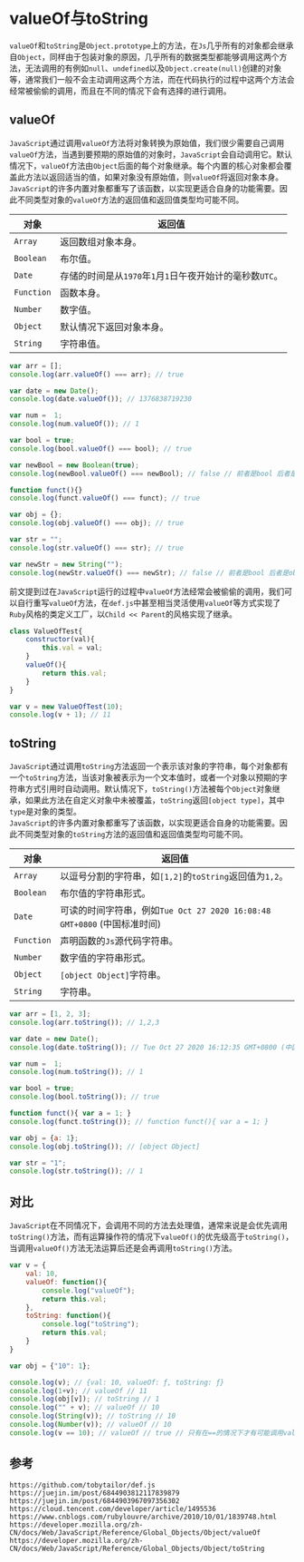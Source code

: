 # valueOf与toString
`valueOf`和`toString`是`Object.prototype`上的方法，在`Js`几乎所有的对象都会继承自`Object`，同样由于包装对象的原因，几乎所有的数据类型都能够调用这两个方法，无法调用的有例如`null`、`undefined`以及`Object.create(null)`创建的对象等，通常我们一般不会主动调用这两个方法，而在代码执行的过程中这两个方法会经常被偷偷的调用，而且在不同的情况下会有选择的进行调用。

## valueOf
`JavaScript`通过调用`valueOf`方法将对象转换为原始值，我们很少需要自己调用`valueOf`方法，当遇到要预期的原始值的对象时，`JavaScript`会自动调用它。默认情况下，`valueOf`方法由`Object`后面的每个对象继承。每个内置的核心对象都会覆盖此方法以返回适当的值，如果对象没有原始值，则`valueOf`将返回对象本身。  
`JavaScript`的许多内置对象都重写了该函数，以实现更适合自身的功能需要。因此不同类型对象的`valueOf`方法的返回值和返回值类型均可能不同。

| 对象 | 返回值
| --- | --- | 
| `Array` | 返回数组对象本身。 | 
| `Boolean` | 布尔值。 | 
| `Date` | 存储的时间是从`1970`年`1`月`1`日午夜开始计的毫秒数`UTC`。 | 
| `Function` | 函数本身。 | 
| `Number` | 数字值。 | 
| `Object` | 默认情况下返回对象本身。 | 
| `String` | 字符串值。 | 

```javascript
var arr = [];
console.log(arr.valueOf() === arr); // true

var date = new Date();
console.log(date.valueOf()); // 1376838719230

var num =  1;
console.log(num.valueOf()); // 1

var bool = true;
console.log(bool.valueOf() === bool); // true

var newBool = new Boolean(true);
console.log(newBool.valueOf() === newBool); // false // 前者是bool 后者是object

function funct(){}
console.log(funct.valueOf() === funct); // true

var obj = {};
console.log(obj.valueOf() === obj); // true

var str = "";
console.log(str.valueOf() === str); // true

var newStr = new String("");
console.log(newStr.valueOf() === newStr); // false // 前者是bool 后者是object
```

前文提到过在`JavaScript`运行的过程中`valueOf`方法经常会被偷偷的调用，我们可以自行重写`valueOf`方法，在`def.js`中甚至相当灵活使用`valueOf`等方式实现了`Ruby`风格的类定义工厂，以`Child << Parent`的风格实现了继承。

```javascript
class ValueOfTest{
    constructor(val){
        this.val = val;
    }
    valueOf(){
        return this.val;
    }
}

var v = new ValueOfTest(10);
console.log(v + 1); // 11
```

## toString
`JavaScript`通过调用`toString`方法返回一个表示该对象的字符串，每个对象都有一个`toString`方法，当该对象被表示为一个文本值时，或者一个对象以预期的字符串方式引用时自动调用。默认情况下，`toString()`方法被每个`Object`对象继承，如果此方法在自定义对象中未被覆盖，`toString`返回`[object type]`，其中`type`是对象的类型。  
`JavaScript`的许多内置对象都重写了该函数，以实现更适合自身的功能需要。因此不同类型对象的`toString`方法的返回值和返回值类型均可能不同。

| 对象 | 返回值
| --- | --- | 
| `Array` | 以逗号分割的字符串，如`[1,2]`的`toString`返回值为`1,2`。 | 
| `Boolean` | 布尔值的字符串形式。 | 
| `Date` | 可读的时间字符串，例如`Tue Oct 27 2020 16:08:48 GMT+0800` (中国标准时间) | 
| `Function` | 声明函数的`Js`源代码字符串。 | 
| `Number` | 数字值的字符串形式。 | 
| `Object` | `[object Object]`字符串。 | 
| `String` | 字符串。 | 

```javascript
var arr = [1, 2, 3];
console.log(arr.toString()); // 1,2,3

var date = new Date();
console.log(date.toString()); // Tue Oct 27 2020 16:12:35 GMT+0800 (中国标准时间)

var num =  1;
console.log(num.toString()); // 1

var bool = true;
console.log(bool.toString()); // true

function funct(){ var a = 1; }
console.log(funct.toString()); // function funct(){ var a = 1; }

var obj = {a: 1};
console.log(obj.toString()); // [object Object]

var str = "1";
console.log(str.toString()); // 1
```

## 对比
`JavaScript`在不同情况下，会调用不同的方法去处理值，通常来说是会优先调用`toString()`方法，而有运算操作符的情况下`valueOf()`的优先级高于`toString()`，当调用`valueOf()`方法无法运算后还是会再调用`toString()`方法。

```javascript
var v = {
    val: 10,
    valueOf: function(){
        console.log("valueOf");
        return this.val;
    },
    toString: function(){
        console.log("toString");
        return this.val;
    }
}

var obj = {"10": 1};

console.log(v); // {val: 10, valueOf: ƒ, toString: ƒ}
console.log(1+v); // valueOf // 11
console.log(obj[v]); // toString // 1
console.log("" + v); // valueOf // 10
console.log(String(v)); // toString // 10
console.log(Number(v)); // valueOf // 10
console.log(v == 10); // valueOf // true // 只有在==的情况下才有可能调用valueOf 在===的情况下object与number不可能相等
```
## 参考

```
https://github.com/tobytailor/def.js
https://juejin.im/post/6844903812117839879
https://juejin.im/post/6844903967097356302
https://cloud.tencent.com/developer/article/1495536
https://www.cnblogs.com/rubylouvre/archive/2010/10/01/1839748.html
https://developer.mozilla.org/zh-CN/docs/Web/JavaScript/Reference/Global_Objects/Object/valueOf
https://developer.mozilla.org/zh-CN/docs/Web/JavaScript/Reference/Global_Objects/Object/toString
```
